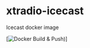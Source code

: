 # xtradio-icecast
Icecast docker image

[![Docker Build & Push](https://github.com/xtradio/xtradio-icecast/actions/workflows/build.yaml/badge.svg?event=push))]
